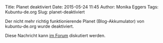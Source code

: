 Title: Planet deaktiviert
Date: 2015-05-24 11:45
Author: Monika Eggers
Tags: Kubuntu-de.org
Slug: planet-deaktiviert

Der nicht mehr richtig funktionierende Planet (Blog-Akkumulator) von
kubuntu-de.org wurde deaktiviert.


Diese Nachricht kann [im
Forum](http://forum.kubuntu-de.org/index.php?topic=18095.0) diskutiert
werden.



